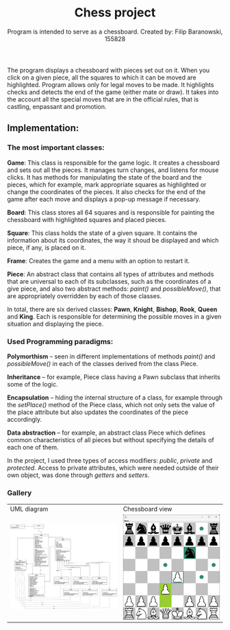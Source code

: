 <header>

# Chess project

Program is intended to serve as a chessboard.
Created by: Filip Baranowski, 155828

</header>

The program displays a chessboard with pieces set out on it. When you click on a given piece, all the squares to which it can be moved are highlighted. Program allows only for legal moves to be made.
It highlights checks and detects the end of the game (either mate or draw). It takes into the account all the special moves that are in the official rules, that is castling, enpassant and promotion.


## Implementation:

### The most important classes:

**Game**: This class is responsible for the game logic. It creates a chessboard and sets out all the pieces. It manages turn changes, and listens for mouse clicks.
It has methods for manipulating the state of the board and the pieces, which for example, mark appropriate squares as highlighted or change the coordinates of the pieces.
It also checks for the end of the game after each move and displays a pop-up message if necessary.

**Board**: This class stores all 64 squares and is responsible for painting the chessboard with highlighted squares and placed pieces.

**Square**: This class holds the state of a given square. It contains the information about its coordinates, the way it shoud be displayed and which piece, if any, is placed on it.

**Frame**: Creates the game and a menu with an option to restart it.

**Piece**: An abstract class that contains all types of attributes and methods that are universal to each of its subclasses, such as the coordinates of a give piece, and also two abstract methods: *paint()* and *possibleMove()*, that are appropriately overridden by each of those classes.

In total, there are six derived classes: **Pawn**, **Knight**, **Bishop**, **Rook**, **Queen** and **King**. Each is responsible for determining the possible moves in a given situation and displaying the piece.

### Used Programming paradigms:

**Polymorthism** – seen in different implementations of methods *paint()* and *possibleMove()* in each of the classes derived from the class Piece.

**Inheritance** – for example, Piece class having a Pawn subclass  that inherits some of the logic.

**Encapsulation** – hiding the internal structure of a class, for example through the *setPlace()* method of the Piece class, which not only sets the value of the place attribute but also updates the coordinates of the piece accordingly.

**Data abstraction** – for example, an abstract class Piece which defines common characteristics of all pieces but without specifying the details of each one of them.

In the project, I used three types of access modifiers: *public*, *private* and *protected*. Access to private attributes, which were needed outside of their own object, was done through *getters* and *setters*.


### Gallery

<table>
  <tr>
    <td>UML diagram</td>
    <td>Chessboard view</td>
  </tr>
  
  <tr>
    <td><img src="Docs/ChessUML.drawio.jpg" alt="UML" ></td>
    <td><img src="Docs/example.png" alt="Example"></td>
  </tr>

</table>


